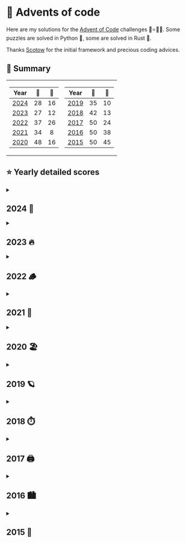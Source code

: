 # 🎁 Advents of code

Here are my solutions for the [Advent of Code](https://adventofcode.com) challenges 🎄⭐🎅🏻.
Some puzzles are solved in Python 🐍, some are solved in Rust 🦀.

Thanks [Scotow](https://github.com/scotow) for the initial framework and precious coding advices.

## 🎄 Summary

<table>
<tr VALIGN = TOP>
<td>

Year          |   🐍   |   🦀  |
:---:         | :---:  | :--: |
[2024](#2024) | 28     | 16
[2023](#2023) | 27     | 12
[2022](#2022) | 37     | 26
[2021](#2021) | 34     | 8 
[2020](#2020) | 48     | 16
</td>
<td>

Year           |   🐍   |   🦀  |
:---:          | :----: | :--: |
[2019](#2019) | 35     | 10
[2018](#2018) | 42     | 13
[2017](#2017) | 50     | 24
[2016](#2016) | 50     | 38
[2015](#2015) | 50     | 45
</td>
</tr> 

</table>


## ⭐ Yearly detailed scores

<details>
    <summary> 
    <a id="2024"><h2>2024 🎂</h2></a>
    </summary>

| Day | Title                                                                       | Python                                                                                    | Rust |
| :-: | :---------------------------------------------------------------------------| :---------------------------------------------------------------------------------------: | :---------------------------------------------------------------------------------------:|
| 01 | [Historian Hysteria      ](events/2024/01/01.md#day-1-historian-hysteria)    | [⭐⭐](https://github.com/baptistecottier/advents-of-code/tree/main/events/2024/01/01.py) | [⭐⭐](https://github.com/baptistecottier/advents-of-code/tree/main/events/2024/01/01.rs) |
| 02 | [Red-Nosed Reports       ](events/2024/02/02.md#day-2-red-nosed-reports)     | [⭐⭐](https://github.com/baptistecottier/advents-of-code/tree/main/events/2024/02/02.py) | [⭐⭐](https://github.com/baptistecottier/advents-of-code/tree/main/events/2024/02/02.rs) |
| 03 | [Mull It Over            ](events/2024/03/03.md#day-3-mull-it-over)          | [⭐⭐](https://github.com/baptistecottier/advents-of-code/tree/main/events/2024/03/03.py) | [⭐⭐](https://github.com/baptistecottier/advents-of-code/tree/main/events/2024/03/03.rs) |
| 04 | [Ceres Search            ](events/2024/04/04.md#day-4-ceres-search)          | [⭐⭐](https://github.com/baptistecottier/advents-of-code/tree/main/events/2024/04/04.py) | [⭐⭐](https://github.com/baptistecottier/advents-of-code/tree/main/events/2024/04/04.rs) |
| 05 | [Print Queue             ](events/2024/05/05.md#day-5-print-queue)           | [⭐⭐](https://github.com/baptistecottier/advents-of-code/tree/main/events/2024/05/05.py) | [⭐⭐](https://github.com/baptistecottier/advents-of-code/tree/main/events/2024/05/05.rs) |
| 06 | [Guard Gallivant         ](events/2024/06/06.md#day-6-guard-gallivant)       | [⭐⭐](https://github.com/baptistecottier/advents-of-code/tree/main/events/2024/06/06.py) |
| 07 | [Bridge Repair           ](events/2024/07/07.md#day-7-bridge-repair)         | [⭐⭐](https://github.com/baptistecottier/advents-of-code/tree/main/events/2024/07/07.py) |
| 08 | [Resonant Collinearity   ](events/2024/08/08.md#day-8-resonant-collinearity) | [⭐⭐](https://github.com/baptistecottier/advents-of-code/tree/main/events/2024/08/08.py) | [⭐⭐](https://github.com/baptistecottier/advents-of-code/tree/main/events/2024/08/08.rs) |
| 09 | [Disk Fragmenter         ](events/2024/09/09.md#day-9-disk-fragmenter)       | [⭐⭐](https://github.com/baptistecottier/advents-of-code/tree/main/events/2024/09/09.py) |
| 10 | [Hoof It                 ](events/2024/10/10.md#day-10-hoof-it)              | [⭐⭐](https://github.com/baptistecottier/advents-of-code/tree/main/events/2024/10/10.py) |
| 11 | [Plutonian Pebbles       ](events/2024/11/11.md#day-11-plutonian-pebbles)    | [⭐⭐](https://github.com/baptistecottier/advents-of-code/tree/main/events/2024/11/11.py) | [⭐⭐](https://github.com/baptistecottier/advents-of-code/tree/main/events/2024/11/11.rs) |
| 12 | [Garden Groups           ](events/2024/12/12.md#day-12-garden-groups)        | [⭐⭐](https://github.com/baptistecottier/advents-of-code/tree/main/events/2024/12/12.py) |
| 13 | [Claw Contrapion         ](events/2024/13/13.md#day-13-claw-contraption)     | [⭐⭐](https://github.com/baptistecottier/advents-of-code/tree/main/events/2024/13/13.py) | [⭐⭐](https://github.com/baptistecottier/advents-of-code/tree/main/events/2024/13/13.rs) |
| 14 | [Restroom Redoubt        ](events/2024/14/14.md#day-14-restroom-redoubt)     | [⭐⭐](https://github.com/baptistecottier/advents-of-code/tree/main/events/2024/14/14.py) |
| 15 | &emsp;&emsp;&emsp;&emsp;🔒
| 16 | &emsp;&emsp;&emsp;&emsp;🔒
| 17 | &emsp;&emsp;&emsp;&emsp;🔒
| 18 | &emsp;&emsp;&emsp;&emsp;🔒
| 19 | &emsp;&emsp;&emsp;&emsp;🔒
| 20 | &emsp;&emsp;&emsp;&emsp;🔒
| 21 | &emsp;&emsp;&emsp;&emsp;🔒
| 22 | &emsp;&emsp;&emsp;&emsp;🔒
| 23 | &emsp;&emsp;&emsp;&emsp;🔒
| 24 | &emsp;&emsp;&emsp;&emsp;🔒
| 25 | &emsp;&emsp;&emsp;&emsp;🔒

</details>

<details>
    <summary> 
    <a id="2023"><h2>2023 🔥 </h2></a>
    </summary>

| Day | Title                                                                                            |                                         Python                                         |                                          Rust                                          |
| :-: | :----------------------------------------------------------------------------------------------- | :------------------------------------------------------------------------------------: | :------------------------------------------------------------------------------------: |
| 01 | [Trebuchet?!                          ](events/2023/01/01.md#day-1-trebuchet)                       | [⭐⭐](https://github.com/baptistecottier/advents-of-code/tree/main/events/2023/01/01.py) | [⭐⭐](https://github.com/baptistecottier/advents-of-code/tree/main/events/2023/01/01.rs) |
| 02 | [Cube Conundrum                       ](events/2023/02/02.md#day-2-cube-conundrum)                  | [⭐⭐](https://github.com/baptistecottier/advents-of-code/tree/main/events/2023/02/02.py) | [⭐⭐](https://github.com/baptistecottier/advents-of-code/tree/main/events/2023/02/02.rs) |
| 03 | [Gear Ratios                          ](events/2023/03/03.md#day-3-gear-ratios)                     | [⭐⭐](https://github.com/baptistecottier/advents-of-code/tree/main/events/2023/03/03.py) |                                                                                        |
| 04 | [Scratchcards                         ](events/2023/04/04.md#day-4-scratchcards)                    | [⭐⭐](https://github.com/baptistecottier/advents-of-code/tree/main/events/2023/04/04.py) | [⭐⭐](https://github.com/baptistecottier/advents-of-code/tree/main/events/2023/04/04.rs) |
| 05 | [If You Give A Seed A Fertilizer&emsp;](events/2023/05/05.md#day-5-if-you-give-a-seed-a-fertilizer) | [⭐⭐](https://github.com/baptistecottier/advents-of-code/tree/main/events/2023/05/05.py) |                                                                                        |
| 06 | [Wait For It                          ](events/2023/06/06.md#day-6-wait-for-it)                     | [⭐⭐](https://github.com/baptistecottier/advents-of-code/tree/main/events/2023/06/06.py) | [⭐⭐](https://github.com/baptistecottier/advents-of-code/tree/main/events/2023/06/06.rs) |
| 07 | [Camel Cards                          ](events/2023/07/07.md#day-7-camel-cards)                     | [⭐⭐](https://github.com/baptistecottier/advents-of-code/tree/main/events/2023/07/07.py) | [⭐⭐](https://github.com/baptistecottier/advents-of-code/tree/main/events/2023/07/07.rs) |
| 08 | [Haunted Wasteland                    ](events/2023/08/08.md#day-8-haunted-wasteland)               | [⭐⭐](https://github.com/baptistecottier/advents-of-code/tree/main/events/2023/08/08.py) |                                                                                        |
| 09 | [Mirage Maintenance                   ](events/2023/09/09.md#day-9-mirage-maintenance)              | [⭐⭐](https://github.com/baptistecottier/advents-of-code/tree/main/events/2023/09/09.py) | [⭐⭐](https://github.com/baptistecottier/advents-of-code/tree/main/events/2023/09/09.rs) |
| 10 | [Pipe Maze                            ](events/2023/10/10.md#day-10-pipe-maze)                      | [⭐⭐](https://github.com/baptistecottier/advents-of-code/tree/main/events/2023/10/10.py) |                                                                                        |
| 11 | [Cosmic Expansion                     ](events/2023/11/11.md#day-11-cosmic-expansion)               | [⭐⭐](https://github.com/baptistecottier/advents-of-code/tree/main/events/2023/11/11.py) |                                                                                        |
| 12 | [Hot Springs                          ](events/2023/12/12.md#day-12-hot-springs)                    | [⭐  ](https://github.com/baptistecottier/advents-of-code/tree/main/events/2023/12/12.py) |                                                                                        |
| 13 | [Point of Incidence                   ](events/2023/13/13.md#day-13-point-of-incidence)             | [⭐⭐](https://github.com/baptistecottier/advents-of-code/tree/main/events/2023/13/13.py) |                                                                                        |
| 14 | [Parabolic Reflector Dish             ](events/2023/14/14.md#day-14-parabolic-reflector-dish)       | [⭐⭐](https://github.com/baptistecottier/advents-of-code/tree/main/events/2023/14/14.py) |                                                                                        |
| 15 | [Lens Library                         ](events/2023/15/15.md#day-15-lens-library)                   | [⭐⭐](https://github.com/baptistecottier/advents-of-code/tree/main/events/2023/15/15.py) | [⭐⭐](https://github.com/baptistecottier/advents-of-code/tree/main/events/2023/15/15.rs) |
| 16 | [The Floor Will Be Lava               ](events/2023/16/16.md#day-16-the-floor-will-be-lava)         | [⭐⭐](https://github.com/baptistecottier/advents-of-code/tree/main/events/2023/16/16.py) |                                                                                        |
| 17 | Clumsy Crucible                                                                                  |                                                                                        |                                                                                        |
| 18 | [Lavaduct Lagoon                      ](events/2023/18/18.md#day-18-lavaduct-lagoon)                | [⭐  ](https://github.com/baptistecottier/advents-of-code/tree/main/events/2023/18/18.py) |                                                                                        |
| 19 | [Aplenty                              ](events/2023/19/19.md#day-19-aplenty)                        | [⭐  ](https://github.com/baptistecottier/advents-of-code/tree/main/events/2023/19/19.py) |                                                                                        |
| 20 | Pulse Propagation                                                                                |                                                                                        |                                                                                        |
| 21 | Step Counter                                                                                     |                                                                                        |                                                                                        |
| 22 | Sand Slabs                                                                                       |                                                                                        |                                                                                        |
| 23 | A Long Walk                                                                                      |                                                                                        |                                                                                        |
| 24 | [Never Tell Me The Odds               ](events/2023/24/24.md#day-24-never-tell-me-the-odds)         | [⭐  ](https://github.com/baptistecottier/advents-of-code/tree/main/events/2023/24/24.py) |                                                                                        |
| 25 | Snowverload                                                                                      |                                                                                        |                                                                                        |

</details>

<details>
    <summary> 
    <a id="2022"><h2>2022 🪵 </h2></a>
    </summary>

| Day | Title                                                                               |                                         Python                                         |                                          Rust                                          |
| :-: | :---------------------------------------------------------------------------------- | :------------------------------------------------------------------------------------: | :------------------------------------------------------------------------------------: |
| 01 | [Calorie Counting          ](events/2022/01/01.md#day-1-calorie-counting)            | [⭐⭐](https://github.com/baptistecottier/advents-of-code/tree/main/events/2022/01/01.py) | [⭐⭐](https://github.com/baptistecottier/advents-of-code/tree/main/events/2022/01/01.rs) |
| 02 | [Rock Paper Scissors       ](events/2022/02/02.md#day-2-rock-paper-scissors)         | [⭐⭐](https://github.com/baptistecottier/advents-of-code/tree/main/events/2022/02/02.py) | [⭐⭐](https://github.com/baptistecottier/advents-of-code/tree/main/events/2022/02/02.rs) |
| 03 | [Rucksack Reorganization   ](events/2022/03/03.md#day-3-rucksack-reorganization)     | [⭐⭐](https://github.com/baptistecottier/advents-of-code/tree/main/events/2022/03/03.py) | [⭐⭐](https://github.com/baptistecottier/advents-of-code/tree/main/events/2022/03/03.rs) |
| 04 | [Camp Cleanup              ](events/2022/04/04.md#day-4-camp-cleanup)                | [⭐⭐](https://github.com/baptistecottier/advents-of-code/tree/main/events/2022/04/04.py) | [⭐⭐](https://github.com/baptistecottier/advents-of-code/tree/main/events/2022/04/04.rs) |
| 05 | [Supply Stacks             ](events/2022/05/05.md#day-5-supply-stacks)               | [⭐⭐](https://github.com/baptistecottier/advents-of-code/tree/main/events/2022/05/05.py) | [⭐⭐](https://github.com/baptistecottier/advents-of-code/tree/main/events/2022/05/05.rs) |
| 06 | [Tuning Trouble            ](events/2022/06/06.md#day-6-tuning-trouble)              | [⭐⭐](https://github.com/baptistecottier/advents-of-code/tree/main/events/2022/06/06.py) | [⭐⭐](https://github.com/baptistecottier/advents-of-code/tree/main/events/2022/06/06.rs) |
| 07 | [No Space Left On Device   ](events/2022/07/07.md#day-7-no-space-left-on-device)     | [⭐⭐](https://github.com/baptistecottier/advents-of-code/tree/main/events/2022/07/07.py) | [⭐⭐](https://github.com/baptistecottier/advents-of-code/tree/main/events/2022/07/07.rs) |
| 08 | [Treetop Tree House        ](events/2022/08/08.md#day-8-treetop-tree-house)          | [⭐⭐](https://github.com/baptistecottier/advents-of-code/tree/main/events/2022/08/08.py) |                                                                                        |
| 09 | [Rope Bridge               ](events/2022/09/09.md#day-9-rope-bridge)                 | [⭐⭐](https://github.com/baptistecottier/advents-of-code/tree/main/events/2022/09/09.py) | [⭐⭐](https://github.com/baptistecottier/advents-of-code/tree/main/events/2022/09/09.rs) |
| 10 | [Cathode-Ray Tube          ](events/2022/10/10.md#day-10-cathode-ray-tube)           | [⭐⭐](https://github.com/baptistecottier/advents-of-code/tree/main/events/2022/10/10.py) | [⭐⭐](https://github.com/baptistecottier/advents-of-code/tree/main/events/2022/10/10.rs) |
| 11 | [Monkey in the Middle      ](events/2022/11/11.md#day-11-monkey-in-the-middle)       | [⭐⭐](https://github.com/baptistecottier/advents-of-code/tree/main/events/2022/11/11.py) | [⭐⭐](https://github.com/baptistecottier/advents-of-code/tree/main/events/2022/11/11.rs) |
| 12 | [Hill Climbing Algorithm   ](events/2022/12/12.md#day-12-hill-climbing-algorithm)    | [⭐⭐](https://github.com/baptistecottier/advents-of-code/tree/main/events/2022/12/12.py) | [⭐⭐](https://github.com/baptistecottier/advents-of-code/tree/main/events/2022/12/12.rs) |
| 13 | [Distress Signal           ](events/2022/13/13.md#day-13-distress-signal)            | [⭐⭐](https://github.com/baptistecottier/advents-of-code/tree/main/events/2022/13/13.py) |                                                                                        |
| 14 | [Regolith Reservoir        ](events/2022/14/14.md#day-14-regolith-reservoir)         | [⭐⭐](https://github.com/baptistecottier/advents-of-code/tree/main/events/2022/14/14.py) | [⭐⭐](https://github.com/baptistecottier/advents-of-code/tree/main/events/2022/14/14.rs) |
| 15 | [Beacon Exclusion Zone     ](events/2022/15/15.md#day-15-beacon-exclusion-zone)      | [⭐⭐](https://github.com/baptistecottier/advents-of-code/tree/main/events/2022/15/15.py) |                                                                                        |
| 16 | Proboscidea Volcanium       |                                                                                        |                                                                                        |
| 17 | Pyroclastic Flow            |                                                                                        |                                                                                        |
| 18 | [Boiling Boulders          ](events/2022/18/18.md#day-18-boiling-boulders)           | [⭐  ](https://github.com/baptistecottier/advents-of-code/tree/main/events/2022/18/18.py) |                                                                                        |
| 19 | Not Enough Minerals         |                                                                                        |                                                                                        |
| 20 | [Grove Positioning System  ](events/2022/20/20.md#day-20-grove-positioning-system)   | [⭐⭐](https://github.com/baptistecottier/advents-of-code/tree/main/events/2022/20/20.py) |                                                                                        |
| 21 | [Monkey Math               ](events/2022/21/21.md#day-21-monkey-math)                | [⭐⭐](https://github.com/baptistecottier/advents-of-code/tree/main/events/2022/21/21.py) |                                                                                        |
| 22 | Monkey Map                  |                                                                                        |                                                                                        |
| 23 | Unstable Diffusion          |                                                                                        |                                                                                        |
| 24 | Blizzard Basin              |                                                                                        |                                                                                        |
| 25 | [Full of Hot Air           ](events/2022/25/25.md#day-25-full-of-hot-air)            | [⭐  ](https://github.com/baptistecottier/advents-of-code/tree/main/events/2022/25/25.py) |                                                                                        |

</details>

<details>
    <summary> 
    <a id="2021"><h2>2021 🪸</h2></a>
    </summary>

| Day | Title                                                                           |                                         Python                                            |                                          Rust                                          |
| :-: | :------------------------------------------------------------------------------ | :------------------------------------------------------------------------------------:    | :------------------------------------------------------------------------------------: |
| 01 | [Sonar Sweep               ](events/2021/01/01.md#day-1-sonar-sweep)             | [⭐⭐](https://github.com/baptistecottier/advents-of-code/tree/main/events/2021/01/01.py) | [⭐⭐](https://github.com/baptistecottier/advents-of-code/tree/main/events/2021/01/01.rs) |
| 02 | [Dive!                     ](events/2021/02/02.md#day-2-dive)                    | [⭐⭐](https://github.com/baptistecottier/advents-of-code/tree/main/events/2021/02/02.py) | [⭐⭐](https://github.com/baptistecottier/advents-of-code/tree/main/events/2021/02/02.rs) |
| 03 | [Binary Diagnostic         ](events/2021/03/03.md#day-3-binary-diagnostic)       | [⭐⭐](https://github.com/baptistecottier/advents-of-code/tree/main/events/2021/03/03.py) |                                                                                        |
| 04 | [Giant Squid               ](events/2021/04/04.md#day-4-giant-squid)             | [⭐⭐](https://github.com/baptistecottier/advents-of-code/tree/main/events/2021/04/04.py) |                                                                                        |
| 05 | [Hydrothermal Venture      ](events/2021/05/05.md#day-5-hydrothermal-venture)    | [⭐⭐](https://github.com/baptistecottier/advents-of-code/tree/main/events/2021/05/05.py) |                                                                                        |
| 06 | [Lanternfish               ](events/2021/06/06.md#day-6-lanternfish)             | [⭐⭐](https://github.com/baptistecottier/advents-of-code/tree/main/events/2021/06/06.py) | [⭐⭐](https://github.com/baptistecottier/advents-of-code/tree/main/events/2021/06/06.rs) |
| 07 | [The Treachery of Whales   ](events/2021/07/07.md#day-7-the-treachery-of-whales) | [⭐⭐](https://github.com/baptistecottier/advents-of-code/tree/main/events/2021/07/07.py) | [⭐⭐](https://github.com/baptistecottier/advents-of-code/tree/main/events/2021/07/07.rs) |
| 08 | [Seven Segment Search      ](events/2021/08/08.md#day-8-seven-segment-search)    | [⭐⭐](https://github.com/baptistecottier/advents-of-code/tree/main/events/2021/08/08.py) |                                                                                        |
| 09 | [Smoke Basin               ](events/2021/09/09.md#day-9-smoke-basin)             | [⭐⭐](https://github.com/baptistecottier/advents-of-code/tree/main/events/2021/09/09.py) |                                                                                        |
| 10 | [Syntax Scoring            ](events/2021/10/10.md#day-10-syntax-scoring)         | [⭐⭐](https://github.com/baptistecottier/advents-of-code/tree/main/events/2021/10/10.py) |                                                                                        |
| 11 | [Dumbo Octopus             ](events/2021/11/11.md#day-11-dumbo-octopus)          | [⭐⭐](https://github.com/baptistecottier/advents-of-code/tree/main/events/2021/11/11.py) |                                                                                        |
| 12 | [Passage Pathing           ](events/2021/12/12.md#day-12-passage-pathing)        | [⭐⭐](https://github.com/baptistecottier/advents-of-code/tree/main/events/2021/12/12.py) |                                                                                        |
| 13 | [Transparent Origami       ](events/2021/13/13.md#day-13-transparent-origami)    | [⭐⭐](https://github.com/baptistecottier/advents-of-code/tree/main/events/2021/13/13.py) |                                                                                        |
| 14 | [Extended Polymerization   ](events/2021/14/14.md#day-14-extended-polymerization)| [⭐⭐](https://github.com/baptistecottier/advents-of-code/tree/main/events/2021/14/14.py) |                                                                                        |
| 15 | [Chiton                    ](events/2021/15/15.md#day-15-chiton)                 | [⭐⭐](https://github.com/baptistecottier/advents-of-code/tree/main/events/2021/15/15.py) |                                                                                        |
| 16 | Packet Decoder                                                                   |                                                                                           |                                                                                        |
| 17 | [Trick Shot                ](events/2021/17/17.md#day-17-trick-shot)             | [⭐⭐](https://github.com/baptistecottier/advents-of-code/tree/main/events/2021/17/17.py) |                                                                                        |
| 18 | Snailfish                                                                        |                                                                                           |                                                                                        |
| 19 | Beacon Scanner                                                                   |                                                                                           |                                                                                        |
| 20 | Trench Map                                                                       |                                                                                           |                                                                                        |
| 21 | Dirac Dice                                                                       |                                                                                           |                                                                                        |
| 22 | Reactor Reboot                                                                   |                                                                                           |                                                                                        |
| 23 | Amphipod                                                                         |                                                                                           |                                                                                        |
| 24 | Arithmetic Logic Unit                                                            |                                                                                           |                                                                                        |
| 25 | [Sea Cucumber            ](events/2021/25/25.md#day-25-sea-cucumber)             | [⭐⭐](https://github.com/baptistecottier/advents-of-code/tree/main/events/2021/17/17.py)                                                                                       |                                                                                        |

</details>

<details>
    <summary> 
    <a id="2020"><h2> 2020 🏖️</h2></a>
    </summary>

| Day | Title                                                                          |                                         Python                                         |                                          Rust                                          |
| :-: | :----------------------------------------------------------------------------- | :------------------------------------------------------------------------------------: | :------------------------------------------------------------------------------------: |
| 01 | [Report Repair             ](events/2020/01/01.md#day-1-report-repair)            | [⭐⭐](https://github.com/baptistecottier/advents-of-code/tree/main/events/2020/01/01.py) | [⭐⭐](https://github.com/baptistecottier/advents-of-code/tree/main/events/2020/01/01.rs) |
| 02 | [Password Philosophy       ](events/2020/02/02.md#day-2-password-philosophy)      | [⭐⭐](https://github.com/baptistecottier/advents-of-code/tree/main/events/2020/02/02.py) | [⭐⭐](https://github.com/baptistecottier/advents-of-code/tree/main/events/2020/02/02.rs) |
| 03 | [Toboggan Trajectory       ](events/2020/03/03.md#day-3-toboggan-trajectory)      | [⭐⭐](https://github.com/baptistecottier/advents-of-code/tree/main/events/2020/03/03.py) | [⭐⭐](https://github.com/baptistecottier/advents-of-code/tree/main/events/2020/03/03.rs) |
| 04 | [Passport Processing       ](events/2020/04/04.md#day-4-passport-processing)      | [⭐⭐](https://github.com/baptistecottier/advents-of-code/tree/main/events/2020/04/04.py) | [⭐⭐](https://github.com/baptistecottier/advents-of-code/tree/main/events/2020/04/04.rs) |
| 05 | [Binary Boarding           ](events/2020/05/05.md#day-5-binary-boarding)          | [⭐⭐](https://github.com/baptistecottier/advents-of-code/tree/main/events/2020/05/05.py) | [⭐⭐](https://github.com/baptistecottier/advents-of-code/tree/main/events/2020/05/05.rs) |
| 06 | [Custom Customs            ](events/2020/06/06.md#day-6-custom-customs)           | [⭐⭐](https://github.com/baptistecottier/advents-of-code/tree/main/events/2020/06/06.py) | [⭐⭐](https://github.com/baptistecottier/advents-of-code/tree/main/events/2020/06/06.rs) |
| 07 | [Handy Haversacks          ](events/2020/07/07.md#day-7-handy-haversacks)         | [⭐⭐](https://github.com/baptistecottier/advents-of-code/tree/main/events/2020/07/07.py) | [⭐⭐](https://github.com/baptistecottier/advents-of-code/tree/main/events/2020/07/07.rs) |
| 08 | [Handheld Halting          ](events/2020/08/08.md#day-8-handheld-halting)         | [⭐⭐](https://github.com/baptistecottier/advents-of-code/tree/main/events/2020/08/08.py) | [⭐⭐](https://github.com/baptistecottier/advents-of-code/tree/main/events/2020/08/08.rs) |
| 09 | [Encoding Error            ](events/2020/09/09.md#day-9-encoding-error)           | [⭐⭐](https://github.com/baptistecottier/advents-of-code/tree/main/events/2020/09/09.py) |                                                                                        |
| 10 | [Adapter Array             ](events/2020/10/10.md#day-10-adapter-array)           | [⭐⭐](https://github.com/baptistecottier/advents-of-code/tree/main/events/2020/10/10.py) |                                                                                        |
| 11 | [Seating System            ](events/2020/11/11.md#day-11-seating-system)          | [⭐⭐](https://github.com/baptistecottier/advents-of-code/tree/main/events/2020/11/11.py) |                                                                                        |
| 12 | [Rain Risk                 ](events/2020/12/12.md#day-12-rain-risk)               | [⭐⭐](https://github.com/baptistecottier/advents-of-code/tree/main/events/2020/12/12.py) |                                                                                        |
| 13 | [Shuttle Search            ](events/2020/13/13.md#day-13-shuttle-search)          | [⭐⭐](https://github.com/baptistecottier/advents-of-code/tree/main/events/2020/13/13.py) |                                                                                        |
| 14 | [Docking Data              ](events/2020/14/14.md#day-14-docking-data)            | [⭐⭐](https://github.com/baptistecottier/advents-of-code/tree/main/events/2020/14/14.py) |                                                                                        |
| 15 | [Rambunctious Recitation   ](events/2020/15/15.md#day-15-rambunctious-recitation) | [⭐⭐](https://github.com/baptistecottier/advents-of-code/tree/main/events/2020/15/15.py) |                                                                                        |
| 16 | [Ticket Translation        ](events/2020/16/16.md#day-16-ticket-translation)      | [⭐⭐](https://github.com/baptistecottier/advents-of-code/tree/main/events/2020/16/16.py) |                                                                                        |
| 17 | [Conway Cubes              ](events/2020/17/17.md#day-17-conway-cubes)            | [⭐⭐](https://github.com/baptistecottier/advents-of-code/tree/main/events/2020/17/17.py) |                                                                                        |
| 18 | [Operation Order           ](events/2020/18/18.md#day-18-operation-order)         | [⭐⭐](https://github.com/baptistecottier/advents-of-code/tree/main/events/2020/18/18.py) |                                                                                        |
| 19 | [Monster Messages          ](events/2020/19/19.md#day-19-monster-messages)        | [⭐⭐](https://github.com/baptistecottier/advents-of-code/tree/main/events/2020/19/19.py) |                                                                                        |
| 20 | [Jurassic Jigsaw           ](events/2020/20/20.md#day-20-jurassic-jigsaw)         | [⭐ ](https://github.com/baptistecottier/advents-of-code/tree/main/events/2020/20/20.py) |                                                                                        |
| 21 | [Allergen Assessment       ](events/2020/21/21.md#day-21-allergen-assessment)     | [⭐⭐](https://github.com/baptistecottier/advents-of-code/tree/main/events/2020/21/21.py) |                                                                                        |
| 22 | [Crab Combat               ](events/2020/22/22.md#day-22-crab-combat)             | [⭐⭐](https://github.com/baptistecottier/advents-of-code/tree/main/events/2020/22/22.py) |                                                                                        |
| 23 | [Crab Cups                 ](events/2020/23/23.md#day-23-crab-cups)               | [⭐⭐](https://github.com/baptistecottier/advents-of-code/tree/main/events/2020/23/23.py) |                                                                                        |
| 24 | [Lobby Layout              ](events/2020/24/24.md#day-24-lobby-layout)            | [⭐⭐](https://github.com/baptistecottier/advents-of-code/tree/main/events/2020/24/24.py) |                                                                                        |
| 25 | [Combo Breaker             ](events/2020/25/25.md#day-25-combo-breaker)           | [ ⭐](https://github.com/baptistecottier/advents-of-code/tree/main/events/2020/25/25.py) |                                                                                        |

</details>

<details>
    <summary> 
    <a id="2019"><h2> 2019 🪐</h2></a>
    </summary>

| Day | Title                                                                                              |                                         Python                                         |                                          Rust                                          |
| :-: | :------------------------------------------------------------------------------------------------- | :------------------------------------------------------------------------------------: | :------------------------------------------------------------------------------------: |
| 01 | [The Tyranny of the Rocket Equation  ](events/2019/01/01.md#day-1-the-tyranny-of-the-rocket-equation) | [⭐⭐](https://github.com/baptistecottier/advents-of-code/tree/main/events/2019/01/01.py) | [⭐⭐](https://github.com/baptistecottier/advents-of-code/tree/main/events/2019/01/01.rs) |
| 02 | [1202 Program Alarm                  ](events/2019/02/02.md#day-2-1202-program-alarm)                 | [⭐⭐](https://github.com/baptistecottier/advents-of-code/tree/main/events/2019/02/02.py) |                                                                                        |
| 03 | [Crossed Wires                       ](events/2019/03/03.md#day-3-crossed-wires)                      | [⭐⭐](https://github.com/baptistecottier/advents-of-code/tree/main/events/2019/03/03.py) |                                                                                        |
| 04 | [Secure Container                    ](events/2019/04/04.md#day-4-secure-container)                   | [⭐⭐](https://github.com/baptistecottier/advents-of-code/tree/main/events/2019/04/04.py) |                                                                                        |
| 05 | [Sunny with a Chance of Asteroids    ](events/2019/05/05.md#day-5-sunny-with-a-chance-of-asteroids)   | [⭐⭐](https://github.com/baptistecottier/advents-of-code/tree/main/events/2019/05/05.py) |                                                                                        |
| 06 | [Universal Orbit Map                 ](events/2019/06/06.md#day-6-universal-orbit-map)                | [⭐⭐](https://github.com/baptistecottier/advents-of-code/tree/main/events/2019/06/06.py) |                                                                                        |
| 07 | [Amplification Circuit               ](events/2019/07/07.md#day-7-amplification-circuit)              | [⭐⭐](https://github.com/baptistecottier/advents-of-code/tree/main/events/2019/07/07.py) |                                                                                        |
| 08 | [Space Image Format                  ](events/2019/08/08.md#day-8-space-image-format)                 | [⭐⭐](https://github.com/baptistecottier/advents-of-code/tree/main/events/2019/08/08.py) |                                                                                        |
| 09 | [Sensor Boost                        ](events/2019/09/09.md#day-9-sensor-boost)                       | [⭐⭐](https://github.com/baptistecottier/advents-of-code/tree/main/events/2019/09/09.py) |                                                                                        |
| 10 | [Monitoring Station                  ](events/2019/10/10.md#day-10-monitoring-station)                | [⭐⭐](https://github.com/baptistecottier/advents-of-code/tree/main/events/2019/10/10.py) |                                                                                        |
| 11 | [Space Police                        ](events/2019/11/11.md#day-11-space-police)                      | [⭐⭐](https://github.com/baptistecottier/advents-of-code/tree/main/events/2019/11/11.py) |                                                                                        |
| 12 | [The N-Body Problem                  ](events/2019/12/12.md#day-12-the-n-body-problem)                | [⭐⭐](https://github.com/baptistecottier/advents-of-code/tree/main/events/2019/12/12.py) |                                                                                        |
| 13 | [Care Package                        ](events/2019/13/13.md#day-13-care-package)                      | [⭐⭐](https://github.com/baptistecottier/advents-of-code/tree/main/events/2019/13/13.py) |                                                                                        |
| 14 | Space Stoichiometry                                                                                |                                                                                        |                                                                                        |
| 15 | [Oxygen System                       ](events/2019/15/15.md#day-15-oxygen-system)                     | [⭐⭐](https://github.com/baptistecottier/advents-of-code/tree/main/events/2019/15/15.py) |                                                                                        |
| 16 | [Flawed Frequency Transmission       ](events/2019/16/16.md#day-16-flawed-frequency-transmission)     | [⭐⭐](https://github.com/baptistecottier/advents-of-code/tree/main/events/2019/16/16.py) |                                                                                        |
| 17 | [Set and Forget                      ](events/2019/17/17.md#day-17-set-and-forget)                    | [⭐  ](https://github.com/baptistecottier/advents-of-code/tree/main/events/2019/17/17.py) |                                                                                        |
| 18 | Many-Worlds Interpretation                                                                         |                                                                                        |                                                                                        |
| 19 | [Tractor Beam                        ](events/2019/19/19.md#day-19-tractor-beam)                      | [⭐⭐](https://github.com/baptistecottier/advents-of-code/tree/main/events/2019/19/19.py) |                                                                                        |
| 20 | Donut Maze                                                                                         |                                                                                        |                                                                                        |
| 21 | Springdroid Adventure                                                                              |                                                                                        |                                                                                        |
| 22 | [Slam Shuffle                        ](events/2019/22/22.md#day-22-slam-shuffle)                      | [⭐⭐](https://github.com/baptistecottier/advents-of-code/tree/main/events/2019/22/22.py) |                                                                                        |
| 23 | Category Six                                                                                       |                                                                                        |                                                                                        |
| 24 | [Planet of Discord                   ](events/2019/24/24.md#day-24-planet-of-discord)                 | [⭐ ](https://github.com/baptistecottier/advents-of-code/tree/main/events/2019/24/24.py) |                                                                                        |
| 25 | Cryostasis                                                                                         |                                                                                        |                                                                                        |

</details>

<details>
    <summary> 
    <a id="2018"><h2> 2018 ⏱️</h2></a>
    </summary>

| Day | Title                                                                                                   |                                         Python                                         |                                          Rust                                          |
| :-: | :------------------------------------------------------------------------------------------------------ | :------------------------------------------------------------------------------------: | :------------------------------------------------------------------------------------: |
| 01 | [Chronal Calibration                   ](events/2018/01/01.md#day-1-chronal-calibration)                   | [⭐⭐](https://github.com/baptistecottier/advents-of-code/tree/main/events/2018/01/01.py) | [⭐⭐](https://github.com/baptistecottier/advents-of-code/tree/main/events/2018/01/01.rs) |
| 02 | [Inventory Management System           ](events/2018/02/02.md#day-2-inventory-management-system)           | [⭐⭐](https://github.com/baptistecottier/advents-of-code/tree/main/events/2018/02/02.py) | [⭐⭐](https://github.com/baptistecottier/advents-of-code/tree/main/events/2018/02/02.rs) |
| 03 | [No Matter How You Slice It            ](events/2018/03/03.md#day-3-no-matter-how-you-slice-it)            | [⭐⭐](https://github.com/baptistecottier/advents-of-code/tree/main/events/2018/03/03.py) | [⭐⭐](https://github.com/baptistecottier/advents-of-code/tree/main/events/2018/03/03.rs) |
| 04 | [Repose Record                         ](events/2018/04/04.md#day-4-repose-record)                         | [⭐⭐](https://github.com/baptistecottier/advents-of-code/tree/main/events/2018/04/04.py) |                                                                                        |
| 05 | [Alchemical Reduction                  ](events/2018/05/05.md#day-5-alchemical-reduction)                  | [⭐⭐](https://github.com/baptistecottier/advents-of-code/tree/main/events/2018/05/05.py) | [⭐⭐](https://github.com/baptistecottier/advents-of-code/tree/main/events/2018/05/05.rs) |
| 06 | [Chronal Coordinates                   ](events/2018/06/06.md#day-6-chronal-coordinates)                   | [⭐⭐](https://github.com/baptistecottier/advents-of-code/tree/main/events/2018/06/06.py) | [⭐⭐](https://github.com/baptistecottier/advents-of-code/tree/main/events/2018/06/06.rs) |
| 07 | [The Sum of Its Parts                  ](events/2018/07/07.md#day-7-the-sum-of-its-parts)                  | [⭐⭐](https://github.com/baptistecottier/advents-of-code/tree/main/events/2018/07/07.py) |                                                                                        |
| 08 | [Memory Maneuver                       ](events/2018/08/08.md#day-8-memory-maneuver)                       | [⭐⭐](https://github.com/baptistecottier/advents-of-code/tree/main/events/2018/08/08.py) |                                                                                        |
| 09 | [Marble Mania                          ](events/2018/09/09.md#day-9-marble-mania)                          | [⭐⭐](https://github.com/baptistecottier/advents-of-code/tree/main/events/2018/09/09.py) |                                                                                        |
| 10 | [The Stars Align                       ](events/2018/10/10.md#day-10-the-stars-align)                      | [⭐⭐](https://github.com/baptistecottier/advents-of-code/tree/main/events/2018/10/10.py) |                                                                                        |
| 11 | [Chronal Charge                        ](events/2018/11/11.md#day-11-chronal-charge)                       | [⭐⭐](https://github.com/baptistecottier/advents-of-code/tree/main/events/2018/11/11.py) |                                                                                        |
| 12 | [Subterranean Sustainability           ](events/2018/12/12.md#day-12-subterranean-sustainability)          | [⭐⭐](https://github.com/baptistecottier/advents-of-code/tree/main/events/2018/12/12.py) |                                                                                        |
| 13 | [Mine Cart Madness                     ](events/2018/13/13.md#day-13-mine-cart-madness)                    | [⭐⭐](https://github.com/baptistecottier/advents-of-code/tree/main/events/2018/13/13.py) |                                                                                        |
| 14 | [Chocolate Charts                      ](events/2018/14/14.md#day-14-chocolate-charts)                     | [⭐⭐](https://github.com/baptistecottier/advents-of-code/tree/main/events/2018/14/14.py) |                                                                                        |
| 15 | Beverage Bandits                                                                                        |                                                                                        |                                                                                        |
| 16 | [Chronal Classification                ](events/2018/16/16.md#day-16-chronal-classification)               | [⭐⭐](https://github.com/baptistecottier/advents-of-code/tree/main/events/2018/16/16.py) |                                                                                        |
| 17 | Reservoir Research                                                                                      |                                                                                        |                                                                                        |
| 18 | [Settlers of The North Pole            ](events/2018/18/18.md#day-18-settlers-of-the-north-pole)           | [⭐⭐](https://github.com/baptistecottier/advents-of-code/tree/main/events/2018/18/18.py) |                                                                                        |
| 19 | [Go With The Flow                      ](events/2018/19/19.md#day-19-go-with-the-flow)                     | [⭐⭐](https://github.com/baptistecottier/advents-of-code/tree/main/events/2018/19/19.py) |                                                                                        |
| 20 | [A Regular Map                         ](events/2018/20/20.md#day-20-a-regular-map)                        | [⭐⭐](https://github.com/baptistecottier/advents-of-code/tree/main/events/2018/20/20.py) |                                                                                        |
| 21 | [Chronal Conversion                    ](events/2018/21/21.md#day-21-chronal-conversion)                   | [⭐  ](https://github.com/baptistecottier/advents-of-code/tree/main/events/2018/21/21.py) |                                                                                        |
| 22 | [Mode Maze                             ](events/2018/22/22.md#day-22-mode-maze)                            | [⭐⭐](https://github.com/baptistecottier/advents-of-code/tree/main/events/2018/22/22.py) |                                                                                        |
| 23 | [Experimental Emergency Teleportation  ](events/2018/23/23.md#day-23-experimental-emergency-teleportation) | [⭐⭐](https://github.com/baptistecottier/advents-of-code/tree/main/events/2018/23/23.py) |                                                                                        |
| 24 | Immune System Simulator 20XX                                                                            |                                                                                        |                                                                                        |
| 25 | [Four-Dimensional Adventure            ](events/2018/25/25.md#day-25-four-dimensional-adventure)           | [⭐  ](https://github.com/baptistecottier/advents-of-code/tree/main/events/2018/25/25.py) |                                                                                        |

</details>

<details>
    <summary> 
    <a id="2017"><h2> 2017 🖨️</h2></a>
    </summary>

| Day | Title                                                                                                        |                                         Python                                         |                                          Rust                                          |
| :-: | :----------------------------------------------------------------------------------------------------------- | :------------------------------------------------------------------------------------: | :------------------------------------------------------------------------------------: |
| 01 | [Inverse Captcha                           ](events/2017/01/01.md#day-1-inverse-captcha)                        | [⭐⭐](https://github.com/baptistecottier/advents-of-code/tree/main/events/2017/01/01.py) | [⭐⭐](https://github.com/baptistecottier/advents-of-code/tree/main/events/2017/01/01.rs) |
| 02 | [Corruption Checksum                       ](events/2017/02/02.md#day-2-corruption-checksum)                    | [⭐⭐](https://github.com/baptistecottier/advents-of-code/tree/main/events/2017/02/02.py) | [⭐⭐](https://github.com/baptistecottier/advents-of-code/tree/main/events/2017/02/02.rs) |
| 03 | [Spiral Memory                             ](events/2017/03/03.md#day-3-spiral-memory)                          | [⭐⭐](https://github.com/baptistecottier/advents-of-code/tree/main/events/2017/03/03.py) | [⭐⭐](https://github.com/baptistecottier/advents-of-code/tree/main/events/2017/03/03.rs) |
| 04 | [High-Entropy Passphrases                  ](events/2017/04/04.md#day-4-high-entropy-passphrases)               | [⭐⭐](https://github.com/baptistecottier/advents-of-code/tree/main/events/2017/04/04.py) | [⭐⭐](https://github.com/baptistecottier/advents-of-code/tree/main/events/2017/04/04.rs) |
| 05 | [A Maze of Twisty Trampolines, All Alike   ](events/2017/05/05.md#day-5-a-maze-of-twisty-trampolines-all-alike) | [⭐⭐](https://github.com/baptistecottier/advents-of-code/tree/main/events/2017/05/05.py) | [⭐⭐](https://github.com/baptistecottier/advents-of-code/tree/main/events/2017/05/05.rs) |
| 06 | [Memory Reallocation                       ](events/2017/06/06.md#day-6-memory-reallocation)                    | [⭐⭐](https://github.com/baptistecottier/advents-of-code/tree/main/events/2017/06/06.py) | [⭐⭐](https://github.com/baptistecottier/advents-of-code/tree/main/events/2017/06/06.rs) |
| 07 | [Recursive Circus                          ](events/2017/07/07.md#day-7-recursive-circus)                       | [⭐⭐](https://github.com/baptistecottier/advents-of-code/tree/main/events/2017/07/07.py) |                                                                                        |
| 08 | [I Heard You Like Registers                ](events/2017/08/08.md#day-8-i-heard-you-like-registers)             | [⭐⭐](https://github.com/baptistecottier/advents-of-code/tree/main/events/2017/08/08.py) | [⭐⭐](https://github.com/baptistecottier/advents-of-code/tree/main/events/2017/08/08.rs) |
| 09 | [Stream Processing                         ](events/2017/09/09.md#day-9-stream-processing)                      | [⭐⭐](https://github.com/baptistecottier/advents-of-code/tree/main/events/2017/09/09.py) | [⭐⭐](https://github.com/baptistecottier/advents-of-code/tree/main/events/2017/09/09.rs) |
| 10 | [Knot Hash                                 ](events/2017/10/10.md#day-10-knot-hash)                             | [⭐⭐](https://github.com/baptistecottier/advents-of-code/tree/main/events/2017/10/10.py) |                                                                                        |
| 11 | [Hex Ed                                    ](events/2017/11/11.md#day-11-hex-ed)                                | [⭐⭐](https://github.com/baptistecottier/advents-of-code/tree/main/events/2017/11/11.py) | [⭐⭐](https://github.com/baptistecottier/advents-of-code/tree/main/events/2017/11/11.rs) |
| 12 | [Digital Plumber                           ](events/2017/12/12.md#day-12-digital-plumber)                       | [⭐⭐](https://github.com/baptistecottier/advents-of-code/tree/main/events/2017/12/12.py) |                                                                                        |
| 13 | [Packet Scanners                           ](events/2017/13/13.md#day-13-packet-scanners)                       | [⭐⭐](https://github.com/baptistecottier/advents-of-code/tree/main/events/2017/13/13.py) | [⭐⭐](https://github.com/baptistecottier/advents-of-code/tree/main/events/2017/13/13.rs) |
| 14 | [Disk Defragmentation                      ](events/2017/14/14.md#day-14-disk-defragmentation)                  | [⭐⭐](https://github.com/baptistecottier/advents-of-code/tree/main/events/2017/14/14.py) |                                                                                        |
| 15 | [Dueling Generators                        ](events/2017/15/15.md#day-15-dueling-generators)                    | [⭐⭐](https://github.com/baptistecottier/advents-of-code/tree/main/events/2017/15/15.py) | [⭐⭐](https://github.com/baptistecottier/advents-of-code/tree/main/events/2017/15/15.rs) |
| 16 | [Permutation Promenade                     ](events/2017/16/16.md#day-16-permutation-promenade)                 | [⭐⭐](https://github.com/baptistecottier/advents-of-code/tree/main/events/2017/16/16.py) |                                                                                        |
| 17 | [Spinlock                                  ](events/2017/17/17.md#day-17-spinlock)                              | [⭐⭐](https://github.com/baptistecottier/advents-of-code/tree/main/events/2017/17/17.py) | [⭐⭐](https://github.com/baptistecottier/advents-of-code/tree/main/events/2017/17/17.rs) |
| 18 | [Duet                                      ](events/2017/18/18.md#day-18-duet)                                  | [⭐⭐](https://github.com/baptistecottier/advents-of-code/tree/main/events/2017/18/18.py) |                                                                                        |
| 19 | [A Series of Tubes                         ](events/2017/19/19.md#day-19-a-series-of-tubes)                     | [⭐⭐](https://github.com/baptistecottier/advents-of-code/tree/main/events/2017/19/19.py) |                                                                                        |
| 20 | [Particle Swarm                            ](events/2017/20/20.md#day-20-particle-swarm)                        | [⭐⭐](https://github.com/baptistecottier/advents-of-code/tree/main/events/2017/20/20.py) |                                                                                        |
| 21 | [Fractal Art                               ](events/2017/21/21.md#day-21-fractal-art)                           | [⭐⭐](https://github.com/baptistecottier/advents-of-code/tree/main/events/2017/21/21.py) |                                                                                        |
| 22 | [Sporifica Virus                           ](events/2017/22/22.md#day-22-sporifica-virus)                       | [⭐⭐](https://github.com/baptistecottier/advents-of-code/tree/main/events/2017/22/22.py) |                                                                                        |
| 23 | [Coprocessor Conflagration                 ](events/2017/23/23.md#day-23-coprocessor-conflagration)             | [⭐⭐](https://github.com/baptistecottier/advents-of-code/tree/main/events/2017/23/23.py) |                                                                                        |
| 24 | [Electromagnetic Moat                      ](events/2017/24/24.md#day-24-electromagnetic-moat)                  | [⭐⭐](https://github.com/baptistecottier/advents-of-code/tree/main/events/2017/24/24.py) |                                                                                        |
| 25 | [The Halting Problem                       ](events/2017/25/25.md#day-25-the-halting-problem)                   | [⭐⭐](https://github.com/baptistecottier/advents-of-code/tree/main/events/2017/25/25.py) |                                                                                        |

</details>

<details>
    <summary> 
    <a id="2016"><h2>2016 🏙️</h2></a>
    </summary>

| Day | Title                                                                                                     |                                         Python                                         |                                          Rust                                          |
| :-: | :-------------------------------------------------------------------------------------------------------- | :------------------------------------------------------------------------------------: | :------------------------------------------------------------------------------------: |
| 01 | [No Time for a Taxicab                 ](events/2016/01/01.md#day-1-no-time-for-a-taxicab)                   | [⭐⭐](https://github.com/baptistecottier/advents-of-code/tree/main/events/2016/01/01.py) | [⭐⭐](https://github.com/baptistecottier/advents-of-code/tree/main/events/2016/01/01.rs) |
| 02 | [Bathroom Security                     ](events/2016/02/02.md#day-2-bathroom-security)                       | [⭐⭐](https://github.com/baptistecottier/advents-of-code/tree/main/events/2016/02/02.py) | [⭐⭐](https://github.com/baptistecottier/advents-of-code/tree/main/events/2016/02/02.rs) |
| 03 | [Squares With Three Sides              ](events/2016/03/03.md#day-3-squares-with-three-sides)                | [⭐⭐](https://github.com/baptistecottier/advents-of-code/tree/main/events/2016/03/03.py) | [⭐⭐](https://github.com/baptistecottier/advents-of-code/tree/main/events/2016/03/03.rs) |
| 04 | [Security Through Obscurity            ](events/2016/04/04.md#day-4-security-through-obscurity)              | [⭐⭐](https://github.com/baptistecottier/advents-of-code/tree/main/events/2016/04/04.py) | [⭐⭐](https://github.com/baptistecottier/advents-of-code/tree/main/events/2016/04/04.rs) |
| 05 | [How About a Nice Game of Chess?       ](events/2016/05/05.md#day-5-how-about-a-nice-game-of-chess)          | [⭐⭐](https://github.com/baptistecottier/advents-of-code/tree/main/events/2016/05/05.py) | [⭐⭐](https://github.com/baptistecottier/advents-of-code/tree/main/events/2016/05/05.rs) |
| 06 | [Signals and Noise                     ](events/2016/06/06.md#day-6-signals-and-noise)                       | [⭐⭐](https://github.com/baptistecottier/advents-of-code/tree/main/events/2016/06/06.py) | [⭐⭐](https://github.com/baptistecottier/advents-of-code/tree/main/events/2016/06/06.rs) |
| 07 | [Internet Protocol Version 7           ](events/2016/07/07.md#day-7-internet-protocol-version-7)             | [⭐⭐](https://github.com/baptistecottier/advents-of-code/tree/main/events/2016/07/07.py) | [⭐⭐](https://github.com/baptistecottier/advents-of-code/tree/main/events/2016/07/07.rs) |
| 08 | [Two-Factor Authentication             ](events/2016/08/08.md#day-8-two-factor-authentication)               | [⭐⭐](https://github.com/baptistecottier/advents-of-code/tree/main/events/2016/08/08.py) | [⭐⭐](https://github.com/baptistecottier/advents-of-code/tree/main/events/2016/08/08.rs) |
| 09 | [Explosives in Cyberspace              ](events/2016/09/09.md#day-9-explosives-in-cyberspace)                | [⭐⭐](https://github.com/baptistecottier/advents-of-code/tree/main/events/2016/09/09.py) | [⭐⭐](https://github.com/baptistecottier/advents-of-code/tree/main/events/2016/09/09.rs) |
| 10 | [Balance Bots                          ](events/2016/10/10.md#day-10-balance-bots)                           | [⭐⭐](https://github.com/baptistecottier/advents-of-code/tree/main/events/2016/10/10.py) | [⭐⭐](https://github.com/baptistecottier/advents-of-code/tree/main/events/2016/10/10.rs) |
| 11 | [Radioisotope Thermoelectric Generators](events/2016/11/11.md#day-11-radioisotope-thermoelectric-generators) | [⭐⭐](https://github.com/baptistecottier/advents-of-code/tree/main/events/2016/11/11.py) | [⭐⭐](https://github.com/baptistecottier/advents-of-code/tree/main/events/2016/11/11.rs) |
| 12 | [Leonardo&#39;s Monorail               ](events/2016/12/12.md#day-12-leonardos-monorail)                     | [⭐⭐](https://github.com/baptistecottier/advents-of-code/tree/main/events/2016/12/12.py) | [⭐⭐](https://github.com/baptistecottier/advents-of-code/tree/main/events/2016/12/12.rs) |
| 13 | [A Maze of Twisty Little Cubicles      ](events/2016/13/13.md#day-13-a-maze-of-twisty-little-cubicles)       | [⭐⭐](https://github.com/baptistecottier/advents-of-code/tree/main/events/2016/13/13.py) | [⭐⭐](https://github.com/baptistecottier/advents-of-code/tree/main/events/2016/13/13.rs) |
| 14 | [One-Time Pad                          ](events/2016/14/14.md#day-14-one-time-pad)                           | [⭐⭐](https://github.com/baptistecottier/advents-of-code/tree/main/events/2016/14/14.py) | [⭐⭐](https://github.com/baptistecottier/advents-of-code/tree/main/events/2016/14/14.rs) |
| 15 | [Timing is Everything                  ](events/2016/15/15.md#day-15-timing-is-everything)                   | [⭐⭐](https://github.com/baptistecottier/advents-of-code/tree/main/events/2016/15/15.py) | [⭐⭐](https://github.com/baptistecottier/advents-of-code/tree/main/events/2016/15/15.rs) |
| 16 | [Dragon Checksum                       ](events/2016/16/16.md#day-16-dragon-checksum)                        | [⭐⭐](https://github.com/baptistecottier/advents-of-code/tree/main/events/2016/16/16.py) | [⭐⭐](https://github.com/baptistecottier/advents-of-code/tree/main/events/2016/16/16.rs) |
| 17 | [Two Steps Forward                     ](events/2016/17/17.md#day-17-two-steps-forward)                      | [⭐⭐](https://github.com/baptistecottier/advents-of-code/tree/main/events/2016/17/17.py) |                                                                                        |
| 18 | [Like a Rogue                          ](events/2016/18/18.md#day-18-like-a-rogue)                           | [⭐⭐](https://github.com/baptistecottier/advents-of-code/tree/main/events/2016/18/18.py) | [⭐⭐](https://github.com/baptistecottier/advents-of-code/tree/main/events/2016/18/18.rs) |
| 19 | [An Elephant Named Joseph              ](events/2016/19/19.md#day-19-an-elephant-named-joseph)               | [⭐⭐](https://github.com/baptistecottier/advents-of-code/tree/main/events/2016/19/19.py) | [⭐⭐](https://github.com/baptistecottier/advents-of-code/tree/main/events/2016/19/19.rs) |
| 20 | [Firewall Rules                        ](events/2016/20/20.md#day-20-firewall-rules)                         | [⭐⭐](https://github.com/baptistecottier/advents-of-code/tree/main/events/2016/20/20.py) |                                                                                        |
| 21 | [Scrambled Letters and Hash            ](events/2016/21/21.md#day-21-scrambled-letters-and-hash)             | [⭐⭐](https://github.com/baptistecottier/advents-of-code/tree/main/events/2016/21/21.py) |                                                                                        |
| 22 | [Grid Computing                        ](events/2016/22/22.md#day-22-grid-computing)                         | [⭐⭐](https://github.com/baptistecottier/advents-of-code/tree/main/events/2016/22/22.py) |                                                                                        |
| 23 | [Safe Cracking                         ](events/2016/23/23.md#day-23-safe-cracking)                          | [⭐⭐](https://github.com/baptistecottier/advents-of-code/tree/main/events/2016/23/23.py) | [⭐⭐](https://github.com/baptistecottier/advents-of-code/tree/main/events/2016/23/23.rs) |
| 24 | [Air Duct Spelunking                   ](events/2016/24/24.md#day-24-air-duct-spelunking)                    | [⭐⭐](https://github.com/baptistecottier/advents-of-code/tree/main/events/2016/24/24.py) |                                                                                        |
| 25 | [Clock Signal                          ](events/2016/25/25.md#day-25-clock-signal)                           | [⭐⭐](https://github.com/baptistecottier/advents-of-code/tree/main/events/2016/25/25.py) |                                                                                        |

</details>

<details>
    <summary> 
    <a id="2015"><h2>2015 🎄</h2></a>
    </summary>

| Day | Title                                                                                                      |                                         Python                                         |                                          Rust                                          |
| :-: | :--------------------------------------------------------------------------------------------------------- | :------------------------------------------------------------------------------------: | :------------------------------------------------------------------------------------: |
| 01 | [Not Quite Lisp                        ](events/2015/01/01.md#day-1-not-quite-lisp)                           | [⭐⭐](https://github.com/baptistecottier/advents-of-code/tree/main/events/2015/01/01.py) | [⭐⭐](https://github.com/baptistecottier/advents-of-code/tree/main/events/2015/01/01.rs) |
| 02 | [I Was Told There Would Be No Math     ](events/2015/02/02.md#day-2-i-was-told-there-would-be-no-math)        | [⭐⭐](https://github.com/baptistecottier/advents-of-code/tree/main/events/2015/02/02.py) | [⭐⭐](https://github.com/baptistecottier/advents-of-code/tree/main/events/2015/02/02.rs) |
| 03 | [Perfectly Spherical Houses in a Vacuum](events/2015/03/03.md#day-3-perfectly-spherical-houses-in-a-vacuum)   | [⭐⭐](https://github.com/baptistecottier/advents-of-code/tree/main/events/2015/03/03.py) | [⭐⭐](https://github.com/baptistecottier/advents-of-code/tree/main/events/2015/03/03.rs) |
| 04 | [The Ideal Stocking Stuffer            ](events/2015/04/04.md#day-4-the-ideal-stocking-stuffer)               | [⭐⭐](https://github.com/baptistecottier/advents-of-code/tree/main/events/2015/04/04.py) | [⭐⭐](https://github.com/baptistecottier/advents-of-code/tree/main/events/2015/04/04.rs) |
| 05 | [Doesn&#39;t He Have Intern-Elves For This?](events/2015/05/05.md#day-5-doesnt-he-have-intern-elves-for-this) | [⭐⭐](https://github.com/baptistecottier/advents-of-code/tree/main/events/2015/05/05.py) | [⭐⭐](https://github.com/baptistecottier/advents-of-code/tree/main/events/2015/05/05.rs) |
| 06 | [Probably a Fire Hazard                ](events/2015/06/06.md#day-6-probably-a-fire-hazard)                   | [⭐⭐](https://github.com/baptistecottier/advents-of-code/tree/main/events/2015/06/06.py) | [⭐⭐](https://github.com/baptistecottier/advents-of-code/tree/main/events/2015/06/06.rs) |
| 07 | [Some Assembly Required                ](events/2015/07/07.md#day-7-some-assembly-required)                   | [⭐⭐](https://github.com/baptistecottier/advents-of-code/tree/main/events/2015/07/07.py) | [⭐⭐](https://github.com/baptistecottier/advents-of-code/tree/main/events/2015/07/07.rs) |
| 08 | [Matchsticks                           ](events/2015/08/08.md#day-8-matchsticks)                              | [⭐⭐](https://github.com/baptistecottier/advents-of-code/tree/main/events/2015/08/08.py) | [⭐⭐](https://github.com/baptistecottier/advents-of-code/tree/main/events/2015/08/08.rs) |
| 09 | [All in a Single Night                 ](events/2015/09/09.md#day-9-all-in-a-single-night)                    | [⭐⭐](https://github.com/baptistecottier/advents-of-code/tree/main/events/2015/09/09.py) | [⭐⭐](https://github.com/baptistecottier/advents-of-code/tree/main/events/2015/09/09.rs) |
| 10 | [Elves Look, Elves Say                 ](events/2015/10/10.md#day-10-elves-look-elves-say)                    | [⭐⭐](https://github.com/baptistecottier/advents-of-code/tree/main/events/2015/10/10.py) | [⭐⭐](https://github.com/baptistecottier/advents-of-code/tree/main/events/2015/10/10.rs) |
| 11 | [Corporate Policy                      ](events/2015/11/11.md#day-11-corporate-policy)                        | [⭐⭐](https://github.com/baptistecottier/advents-of-code/tree/main/events/2015/11/11.py) | [⭐⭐](https://github.com/baptistecottier/advents-of-code/tree/main/events/2015/11/11.rs) |
| 12 | [JSAbacusFramework.io                  ](events/2015/12/12.md#day-12-jsabacusframeworkio)                     | [⭐⭐](https://github.com/baptistecottier/advents-of-code/tree/main/events/2015/12/12.py) | [⭐⭐](https://github.com/baptistecottier/advents-of-code/tree/main/events/2015/12/12.rs) |
| 13 | [Knights of the Dinner Table           ](events/2015/13/13.md#day-13-knights-of-the-dinner-table)             | [⭐⭐](https://github.com/baptistecottier/advents-of-code/tree/main/events/2015/13/13.py) | [⭐⭐](https://github.com/baptistecottier/advents-of-code/tree/main/events/2015/13/13.rs) |
| 14 | [Reindeer Olympics                     ](events/2015/14/14.md#day-14-reindeer-olympics)                       | [⭐⭐](https://github.com/baptistecottier/advents-of-code/tree/main/events/2015/14/14.py) | [⭐⭐](https://github.com/baptistecottier/advents-of-code/tree/main/events/2015/14/14.rs) |
| 15 | [Science for Hungry People             ](events/2015/15/15.md#day-15-science-for-hungry-people)               | [⭐⭐](https://github.com/baptistecottier/advents-of-code/tree/main/events/2015/15/15.py) | [⭐⭐](https://github.com/baptistecottier/advents-of-code/tree/main/events/2015/15/15.rs) |
| 16 | [Aunt Sue                              ](events/2015/16/16.md#day-16-aunt-sue)                                | [⭐⭐](https://github.com/baptistecottier/advents-of-code/tree/main/events/2015/16/16.py) | [⭐⭐](https://github.com/baptistecottier/advents-of-code/tree/main/events/2015/16/16.rs) |
| 17 | [No Such Thing as Too Much             ](events/2015/17/17.md#day-17-no-such-thing-as-too-much)               | [⭐⭐](https://github.com/baptistecottier/advents-of-code/tree/main/events/2015/17/17.py) | [⭐⭐](https://github.com/baptistecottier/advents-of-code/tree/main/events/2015/17/17.rs) |
| 18 | [Like a GIF For Your Yard              ](events/2015/18/18.md#day-18-like-a-gif-for-your-yard)                | [⭐⭐](https://github.com/baptistecottier/advents-of-code/tree/main/events/2015/18/18.py) | [⭐⭐](https://github.com/baptistecottier/advents-of-code/tree/main/events/2015/18/18.rs) |
| 19 | [Medicine for Rudolph                  ](events/2015/19/19.md#day-19-medicine-for-rudolph)                    | [⭐⭐](https://github.com/baptistecottier/advents-of-code/tree/main/events/2015/19/19.py) | [⭐⭐](https://github.com/baptistecottier/advents-of-code/tree/main/events/2015/19/19.rs) |
| 20 | [Infinite Elves and Infinite Houses    ](events/2015/20/20.md#day-20-infinite-elves-and-infinite-houses)      | [⭐⭐](https://github.com/baptistecottier/advents-of-code/tree/main/events/2015/20/20.py) | [⭐⭐](https://github.com/baptistecottier/advents-of-code/tree/main/events/2015/20/20.rs) |
| 21 | [RPG Simulator 20XX                    ](events/2015/21/21.md#day-21-rpg-simulator-20xx)                      | [⭐⭐](https://github.com/baptistecottier/advents-of-code/tree/main/events/2015/21/21.py) | [⭐⭐](https://github.com/baptistecottier/advents-of-code/tree/main/events/2015/21/21.rs) |
| 22 | [Wizard Simulator 20XX                 ](events/2015/22/22.md#day-22-wizard-simulator-20xx)                   | [⭐⭐](https://github.com/baptistecottier/advents-of-code/tree/main/events/2015/22/22.py) |                                                                                        |
| 23 | [Opening the Turing Lock               ](events/2015/23/23.md#day-23-opening-the-turing-lock)                 | [⭐⭐](https://github.com/baptistecottier/advents-of-code/tree/main/events/2015/23/23.py) |                                                                                        |
| 24 | [It Hangs in the Balance               ](events/2015/24/24.md#day-24-it-hangs-in-the-balance)                 | [⭐⭐](https://github.com/baptistecottier/advents-of-code/tree/main/events/2015/24/24.py) | [⭐⭐](https://github.com/baptistecottier/advents-of-code/tree/main/events/2015/24/24.rs) |
| 25 | [Let It Snow                           ](events/2015/25/25.md#day-25-let-it-snow)                             | [⭐⭐](https://github.com/baptistecottier/advents-of-code/tree/main/events/2015/25/25.py) | [⭐  ](https://github.com/baptistecottier/advents-of-code/tree/main/events/2015/25/25.rs) |

</details>
